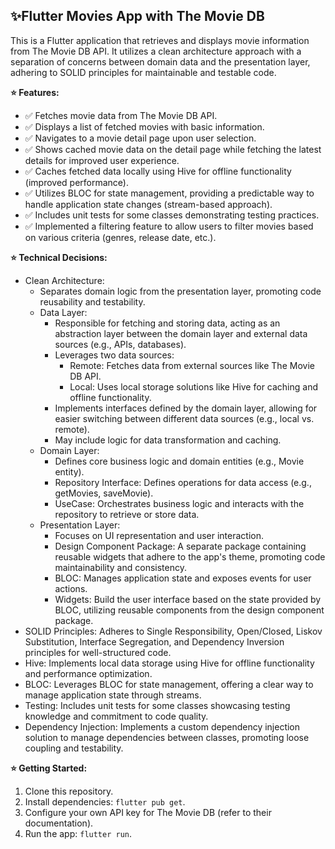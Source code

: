 ##  ✨Flutter Movies App with The Movie DB

This is a Flutter application that retrieves and displays movie information from The Movie DB API. It utilizes a clean architecture approach with a separation of concerns between domain data and the presentation layer, adhering to SOLID principles for maintainable and testable code.

**⭐ Features:**

*  :white_check_mark:  Fetches movie data from The Movie DB API.
*  :white_check_mark:  Displays a list of fetched movies with basic information.
*  :white_check_mark:  Navigates to a movie detail page upon user selection.
*  :white_check_mark:  Shows cached movie data on the detail page while fetching the latest details for improved user experience.
*  :white_check_mark:  Caches fetched data locally using Hive for offline functionality (improved performance).
*  :white_check_mark:  Utilizes BLOC for state management, providing a predictable way to handle application state changes (stream-based approach).
*  :white_check_mark:  Includes unit tests for some classes demonstrating testing practices.
*  :white_check_mark:  Implemented a filtering feature to allow users to filter movies based on various criteria (genres, release date, etc.).


**⭐ Technical Decisions:**

* Clean Architecture:
    * Separates domain logic from the presentation layer, promoting code reusability and testability.
    * Data Layer:
        * Responsible for fetching and storing data, acting as an abstraction layer between the domain layer and external data sources (e.g., APIs, databases).
        * Leverages two data sources:
            * Remote: Fetches data from external sources like The Movie DB API.
            * Local: Uses local storage solutions like Hive for caching and offline functionality.
        * Implements interfaces defined by the domain layer, allowing for easier switching between different data sources (e.g., local vs. remote).
        * May include logic for data transformation and caching.
    * Domain Layer:
        * Defines core business logic and domain entities (e.g., Movie entity).
        * Repository Interface: Defines operations for data access (e.g., getMovies, saveMovie).
        * UseCase: Orchestrates business logic and interacts with the repository to retrieve or store data.
    * Presentation Layer:
        * Focuses on UI representation and user interaction.
        * Design Component Package: A separate package containing reusable widgets that adhere to the app's theme, promoting code maintainability and consistency.
        * BLOC: Manages application state and exposes events for user actions.
        * Widgets: Build the user interface based on the state provided by BLOC, utilizing reusable components from the design component package.
* SOLID Principles: Adheres to Single Responsibility, Open/Closed, Liskov Substitution, Interface Segregation, and Dependency Inversion principles for well-structured code.
* Hive: Implements local data storage using Hive for offline functionality and performance optimization.
* BLOC: Leverages BLOC for state management, offering a clear way to manage application state through streams.
* Testing: Includes unit tests for some classes showcasing testing knowledge and commitment to code quality.
* Dependency Injection: Implements a custom dependency injection solution to manage dependencies between classes, promoting loose coupling and testability.

**⭐ Getting Started:**

1. Clone this repository.
2. Install dependencies: `flutter pub get`.
3. Configure your own API key for The Movie DB (refer to their documentation).
4. Run the app: `flutter run`.
